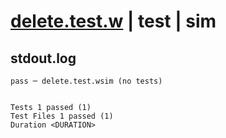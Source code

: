 # [delete.test.w](../../../../../../examples/tests/sdk_tests/api/delete.test.w) | test | sim

## stdout.log
```log
pass ─ delete.test.wsim (no tests)
 
 
Tests 1 passed (1)
Test Files 1 passed (1)
Duration <DURATION>
```

